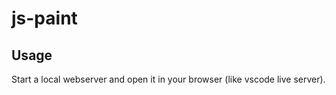 # js-paint

## Usage

Start a local webserver and open it in your browser (like vscode live server).
